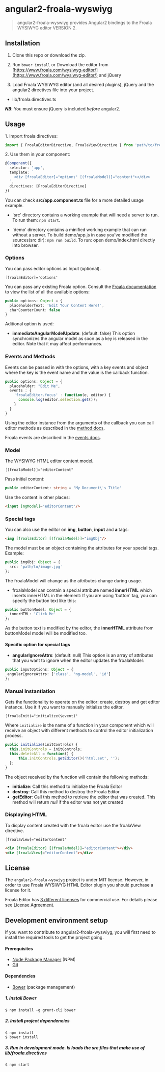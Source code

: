 # angular2-froala-wyswiyg
>angular2-froala-wyswiyg provides Angular2 bindings to the Froala WYSIWYG editor VERSION 2.

## Installation

1. Clone this repo or download the zip.

2. Run `bower install` or Download the editor from [https://www.froala.com/wysiwyg-editor/](https://www.froala.com/wysiwyg-editor/) and jQuery

3. Load Froala WYSIWYG editor (and all desired plugins), jQuery and the angular2 directives file into your project.  
  - lib/froala.directives.ts
  
 ***NB***: You must ensure jQuery is included *before* angular2. 

## Usage

1.&nbsp;Import froala directives:

```typescript
import { FroalaEditorDirective, FroalaViewDirective } from 'path/to/froala.directives';
```

2.&nbsp;Use them in your component:

```typescript
@Component({
  selector: 'app',
  template: `
    <div [froalaEditor]="options" [(froalaModel)]="content"></div>
  `,
  directives: [FroalaEditorDirective]
})
```

You can check **src/app.component.ts** file for a more detailed usage example.

* 'src' directory contains a working example that will need a server to run. To run them: `npm start`.

* 'demo' directory contains a minified working example that can run without a server. To build demo/app.js in case you've modified the sources(src dir): `npm run build`. To run: open demo/index.html directly into browser.

### Options

You can pass editor options as Input (optional).

`[froalaEditor]='options'`

You can pass any existing Froala option. Consult the [Froala documentation](https://www.froala.com/wysiwyg-editor/docs/options) to view the list of all the available options:

```typescript
public options: Object = { 
  placeholderText: 'Edit Your Content Here!',
  charCounterCount: false
}
```

Aditional option is used:
 * **immediateAngularModelUpdate**: (default: false) This option synchronizes the angular model as soon as a key is released in the editor. Note that it may affect performances.

### Events and Methods

Events can be passed in with the options, with a key events and object where the key is the event name and the value is the callback function.

```typescript
public options: Object = {
  placeholder: "Edit Me",
  events : {
    'froalaEditor.focus' : function(e, editor) {
      console.log(editor.selection.get());
    }
  }
}
```

Using the editor instance from the arguments of the callback you can call editor methods as described in the [method docs](http://froala.com/wysiwyg-editor/docs/methods).

Froala events are described in the [events docs](https://froala.com/wysiwyg-editor/docs/events).

### Model

The WYSIWYG HTML editor content model.

`[(froalaModel)]="editorContent"`

Pass initial content:

```typescript
public editorContent: string = 'My Document\'s Title'
```

Use the content in other places:

```html
<input [ngModel]="editorContent"/>
```

### Special tags
You can also use the editor on **img**, **button**, **input** and **a** tags:

```html
<img [froalaEditor] [(froalaModel)]="imgObj"/>
```

The model must be an object containing the attributes for your special tags. Example:

```typescript
public imgObj: Object = {
  src: 'path/to/image.jpg'
};
```

The froalaModel will change as the attributes change during usage.

* froalaModel can contain a special attribute named **innerHTML** which inserts innerHTML in the element: If you are using 'button' tag, you can specify the button text like this:

```typescript
public buttonModel: Object = {
  innerHTML: 'Click Me'
};
```
As the button text is modified by the editor, the **innerHTML** attribute from buttonModel model will be modified too.

#### Specific option for special tags

 * **angularIgnoreAttrs**: (default: null) This option is an array of attributes that you want to ignore when the editor updates the froalaModel:

 ```typescript
public inputOptions: Object = {
  angularIgnoreAttrs: ['class', 'ng-model', 'id']
};
 ```

### Manual Instantiation

Gets the functionality to operate on the editor: create, destroy and get editor instance. Use it if you want to manually initialize the editor.

`(froalaInit)="initialize($event)"`

Where `initialize` is the name of a function in your component which will receive an object with different methods to control the editor initialization process.

```typescript
public initialize(initControls) {
  this.initControls = initControls;
  this.deleteAll = function() {
      this.initControls.getEditor()('html.set', '');
  };
}
```

The object received by the function will contain the following methods:

- **initialize**: Call this method to initialize the Froala Editor
- **destroy**: Call this method to destroy the Froala Editor
- **getEditor**: Call this method to retrieve the editor that was created. This method will return *null* if the editor was not yet created


### Displaying HTML

To display content created with the froala editor use the froalaView directive.

`[froalaView]="editorContent"`

```html
<div [froalaEditor] [(froalaModel)]="editorContent"></div>
<div [froalaView]="editorContent"></div>
```

## License

The `angular2-froala-wyswiyg` project is under MIT license. However, in order to use Froala WYSIWYG HTML Editor plugin you should purchase a license for it.

Froala Editor has [3 different licenses](http://froala.com/wysiwyg-editor/pricing) for commercial use.
For details please see [License Agreement](http://froala.com/wysiwyg-editor/terms).

## Development environment setup

If you want to contribute to angular2-froala-wyswiyg, you will first need to install the required tools to get the project going.

#### Prerequisites

* [Node Package Manager](https://npmjs.org/) (NPM)
* [Git](http://git-scm.com/)

#### Dependencies

* [Bower](http://bower.io/) (package management)

##### 1. Install Bower

    $ npm install -g grunt-cli bower

##### 2. Install project dependencies

    $ npm install
    $ bower install

##### 3. Run in development mode. Is loads the src files that make use of lib/froala.directives
    $ npm start

